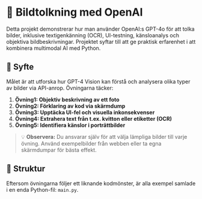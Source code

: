 # 📸 Bildtolkning med OpenAI

Detta projekt demonstrerar hur man använder OpenAI:s GPT-4o för att tolka bilder, inklusive textigenkänning (OCR), UI-testning, känsloanalys och objektiva bildbeskrivningar. Projektet syftar till att ge praktisk erfarenhet i att kombinera multimodal AI med Python.

## 🎯 Syfte

Målet är att utforska hur GPT-4 Vision kan förstå och analysera olika typer av bilder via API-anrop. Övningarna täcker:

1. **Övning1: Objektiv beskrivning av ett foto**
2. **Övning2: Förklaring av kod via skärmdump**
3. **Övning3: Upptäcka UI-fel och visuella inkonsekvenser**
4. **Övning4: Extrahera text från t.ex. kvitton eller etiketter (OCR)**
5. **Övning5: Identifiera känslor i porträttbilder**

> 💡 **Observera:** Du ansvarar själv för att välja lämpliga bilder till varje övning. Använd exempelbilder från webben eller ta egna skärmdumpar för bästa effekt.

## 📁 Struktur

Eftersom övningarna följer ett liknande kodmönster, är alla exempel samlade i en enda Python-fil: `main.py`.



